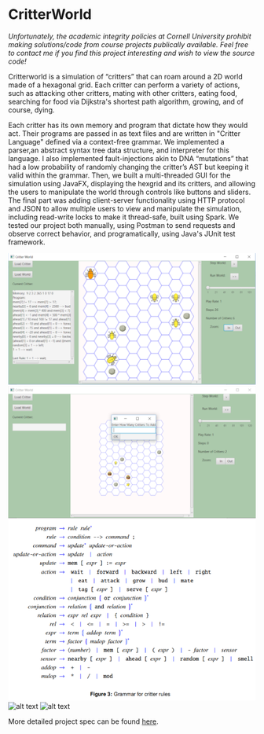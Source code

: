 # CritterWorld

*Unfortunately, the academic integrity policies at Cornell University prohibit making solutions/code from course projects publically available. Feel free to contact me if you find this project interesting and wish to view the source code!*

Critterworld is a simulation of “critters” that can roam around a 2D world made of a hexagonal grid. Each critter can perform a variety of actions, such as attacking other critters, mating with other critters, eating food, searching for food via Dijkstra's shortest path algorithm, growing, and of course, dying. 

Each critter has its own memory and program that dictate how they would act. Their programs are passed in as text files and are written in "Critter Language" defined via a context-free grammar. We implemented a parser,an abstract syntax tree data structure, and interpreter for this language. I also implemented fault-injections akin to DNA “mutations” that had a low probability of randomly changing the critter’s AST but keeping it valid within the grammar. Then, we built a multi-threaded GUI for the simulation using JavaFX, displaying the hexgrid and its critters, and allowing the users to manipulate the world through controls like buttons and sliders. The final part was adding client-server functionality using HTTP protocol and JSON to allow multiple users to view and manipulate the simulation, including read-write locks to make it thread-safe, built using Spark. We tested our project both manually, using Postman to send requests and observe correct behavior, and programatically, using Java's JUnit test framework.

![alt text](/img/0.png)
![alt text](/img/1.png)
![alt text](/img/2.png)
![alt text](/img/3.png)
![alt text](/img/4.png)

More detailed project spec can be found [here](https://www.cs.cornell.edu/courses/cs2112/2018fa/project/project.pdf ). 
